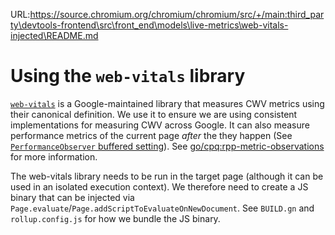 URL:https://source.chromium.org/chromium/chromium/src/+/main:third_party\devtools-frontend\src\front_end\models\live-metrics\web-vitals-injected\README.md
# Using the `web-vitals` library

[`web-vitals`](https://github.com/GoogleChrome/web-vitals-extension) is a Google-maintained library that measures CWV metrics using their canonical definition. We use it to ensure we are using consistent implementations for measuring CWV across Google. It can also measure performance metrics of the current page *after* the they happen (See [`PerformanceObserver` buffered setting](https://developer.mozilla.org/en-US/docs/Web/API/PerformanceObserver/observe#buffered)). See [go/cpq:rpp-metric-observations](http://go/cpq:rpp-metric-observations) for more information.

The web-vitals library needs to be run in the target page (although it can be used in an isolated execution context). We therefore need to create a JS binary that can be injected via `Page.evaluate`/`Page.addScriptToEvaluateOnNewDocument`. See `BUILD.gn` and `rollup.config.js` for how we bundle the JS binary.
